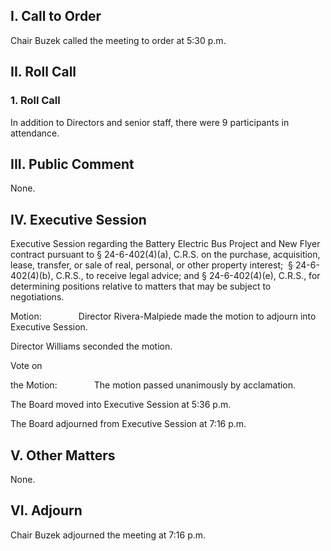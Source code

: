 ## I. Call to Order

Chair Buzek called the meeting to order at 5:30 p.m.

## II. Roll Call

### 1. Roll Call

In addition to Directors and senior staff, there were 9 participants in attendance.

## III. Public Comment

None.

## IV. Executive Session

Executive Session regarding the Battery Electric Bus Project and New Flyer contract pursuant to § 24-6-402(4)(a), C.R.S. on the purchase, acquisition, lease, transfer, or sale of real, personal, or other property interest;  § 24-6-402(4)(b), C.R.S., to receive legal advice; and § 24-6-402(4)(e), C.R.S., for determining positions relative to matters that may be subject to negotiations.

Motion:               Director Rivera-Malpiede made the motion to adjourn into Executive Session.

Director Williams seconded the motion.

Vote on

the Motion:               The motion passed unanimously by acclamation.

The Board moved into Executive Session at 5:36 p.m.

The Board adjourned from Executive Session at 7:16 p.m.

## V. Other Matters

None.

## VI. Adjourn

Chair Buzek adjourned the meeting at 7:16 p.m.